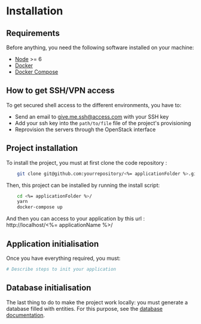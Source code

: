 Installation
============

Requirements
------------

Before anything, you need the following software installed on your machine:

  * [Node](https://nodejs.org/en/download/current/) >= 6
  * [Docker](https://docs.docker.com/engine/installation/)
  * [Docker Compose](https://docs.docker.com/compose/install/)


How to get SSH/VPN access
---------------------
To get secured shell access to the different environments, you have to:
  - Send an email to give.me.ssh@access.com with your SSH key
  - Add your ssh key into the `path/to/file` file of the project's provisioning
  - Reprovision the servers through the OpenStack interface


Project installation
--------------------
To install the project, you must at first clone the code repository :
``` bash
    git clone git@github.com:yourrepository/<%= applicationFolder %>.git
```

Then, this project can be installed by running the install script:
``` bash
    cd <%= applicationFolder %>/
    yarn
    docker-compose up
```
And then you can access to your application by this url : http://localhost/<%= applicationName %>/

Application initialisation
--------------------------

Once you have everything required, you must:

``` bash
# Describe steps to init your application
```

Database initialisation
-----------------------

The last thing to do to make the project work locally: you must generate a database filled with entities.
For this purpose, see the [database documentation](data.md).
